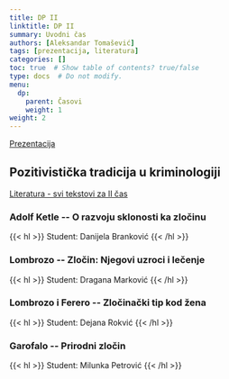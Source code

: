 ```yaml
---
title: DP II
linktitle: DP II
summary: Uvodni čas
authors: [Aleksandar Tomašević]
tags: [prezentacija, literatura]
categories: []
toc: true  # Show table of contents? true/false
type: docs  # Do not modify.
menu:
  dp:
    parent: Časovi
    weight: 1
weight: 2
---
```


[Prezentacija](/files/dp-02.pdf)


## Pozitivistička tradicija u kriminologiji

[Literatura - svi tekstovi za II čas](/files/dp-l-02.pdf)

### Adolf Ketle -- O razvoju sklonosti ka zločinu

{{< hl >}} Student: Danijela Branković {{< /hl >}}

### Lombrozo -- Zločin: Njegovi uzroci i lečenje

{{< hl >}} Student: Dragana Marković {{< /hl >}}

### Lombrozo i Ferero -- Zločinački tip kod žena

{{< hl >}} Student: Dejana Rokvić {{< /hl >}}

### Garofalo -- Prirodni zločin

{{< hl >}} Student: Milunka Petrović {{< /hl >}}



